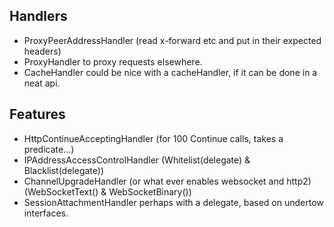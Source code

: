 ## Handlers

* ProxyPeerAddressHandler (read x-forward etc and put in their expected headers)
* ProxyHandler to proxy requests elsewhere.
* CacheHandler could be nice with a cacheHandler, if it can be done in a neat api.

## Features

* HttpContinueAcceptingHandler (for 100 Continue calls, takes a predicate...)
* IPAddressAccessControlHandler (Whitelist(delegate) & Blacklist(delegate))
* ChannelUpgradeHandler (or what ever enables websocket and http2) (WebSocketText() & WebSocketBinary())
* SessionAttachmentHandler perhaps with a delegate, based on undertow interfaces.
